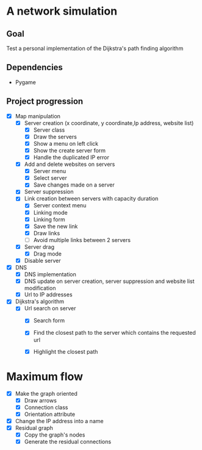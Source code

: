 # A network simulation

## Goal
Test a personal implementation of the Dijkstra's path finding algorithm

## Dependencies

- Pygame

## Project progression

- [x] Map manipulation
  - [x] Server creation (x coordinate, y coordinate,Ip address, website list)
    - [x] Server class
    - [x] Draw the servers
    - [x] Show a menu on left click
    - [x] Show the create server form
    - [x] Handle the duplicated IP error
  - [x] Add and delete websites on servers
    - [x] Server menu
    - [x] Select server
    - [x] Save changes made on a server
  - [x] Server suppression
  - [x] Link creation between servers with capacity duration
    - [x] Server context menu
    - [x] Linking mode
    - [x] Linking form
    - [x] Save the new link
    - [x] Draw links
    - [ ] Avoid multiple links between 2 servers
  - [x] Server drag
    - [x] Drag mode
  - [x] Disable server
- [x] DNS
  - [x] DNS implementation
  - [x] DNS update on server creation, server suppression and website list modification
  - [x] Url to IP addresses
- [x] Dijkstra's algorithm
  - [x] Url search on server
    - [x] Search form
    - [x] Find the closest path to the server which contains the requested url
    - [x] Highlight the closest path


# Maximum flow

- [x] Make the graph oriented
  - [x] Draw arrows
  - [x] Connection class
  - [x] Orientation attribute
- [x] Change the IP address into a name
- [x] Residual graph
  - [x] Copy the graph's nodes
  - [x] Generate the residual connections
